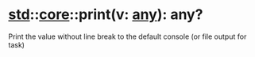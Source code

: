 # [std](/libs/std/)::[core](/libs/std/core/)::print(v:&nbsp;[any](/libs/std/core/type.any.md)):&nbsp;any?
Print the value without line break to the default console (or file output for task)
